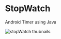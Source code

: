# StopWatch
Android Timer using Java

![stopWatch thubnails](https://user-images.githubusercontent.com/72408025/124262367-a05d7e80-db3a-11eb-8343-e5dba77954b1.JPG)
